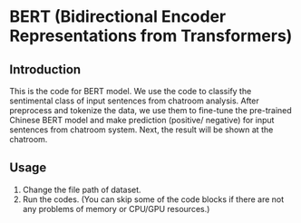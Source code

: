 # BERT (Bidirectional Encoder Representations from Transformers)

## Introduction
This is the code for BERT model. 
We use the code to classify the sentimental class of input sentences from chatroom analysis.
After preprocess and tokenize the data, we use them to fine-tune the pre-trained Chinese BERT model and make prediction (positive/ negative) for input sentences from chatroom system. Next, the result will be shown at the chatroom.

## Usage
1. Change the file path of dataset.
2. Run the codes. (You can skip some of the code blocks if there are not any problems of memory or CPU/GPU resources.)
